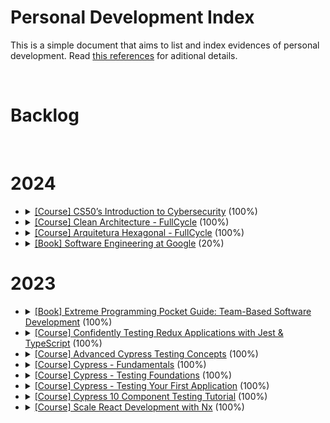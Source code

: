 # Personal Development Index

This is a simple document that aims to list and index evidences of personal development. Read [this references](./docs/references.md) for aditional details.

</br>

<h1>Backlog</h1>

</br>
<h1>2024</h1>
<ul>
  <li>
    <details> 
      <summary>
        <a href="https://github.com/pagnojp/personal-development-index-template/tree/main/courses/cs50-introduction-to-cybersecurity">[Course] CS50’s Introduction to Cybersecurity</a> (100%)
      </summary>
      <ul>
        <li>
          Started: 2024-11-16
        </li>
        <li>
          Finished: 2024-12-08
        </li>
      </ul>
      </details>
  </li>
  <li>
    <details> 
      <summary>
        <a href="#">[Course] Clean Architecture - FullCycle</a> (100%)
      </summary>
      <ul>
        <li>
          Started: 2024-03-03
        </li>
        <li>
          Finished: 2024-03-10
        </li>
      </ul>
      </details>
  </li>
  <li>
    <details> 
      <summary>
        <a href="#">[Course] Arquitetura Hexagonal - FullCycle</a> (100%)
      </summary>
      <ul>
        <li>
          Started: 2024-02-24
        </li>
        <li>
          Finished: 2024-03-02
        </li>
      </ul>
      </details>
  </li>
  <li>
    <details> 
      <summary>
        <a href="https://www.oreilly.com/library/view/software-engineering-at/9781492082781/">[Book] Software Engineering at Google</a> (20%)
      </summary>
      <ul>
        <li>
          Chapters: 10, 11, 12, 13
        </li>
        <li>
          Started: 2024-01-12
        </li>
        <li>
          Finished: 2024-02-12
        </li>
      </ul>
      </details>
  </li>
</ul>
<h1>2023</h1>
<ul>
  <li>
    <details> 
      <summary>
        <a href="https://www.amazon.com.br/Extreme-Programming-Pocket-Guide-Chromatic/dp/0596004850">[Book] Extreme Programming Pocket Guide: Team-Based Software Development</a> (100%)
      </summary>
      <ul>
        <li>
          Started: 2023-11-24
        </li>
        <li>
          Finished: 2023-12-29
        </li>
      </ul>
      </details>
  </li>
  <li>
    <details> 
      <summary>
        <a href="https://egghead.io/courses/confidently-testing-redux-applications-with-jest-typescript-16e17d9b">[Course] Confidently Testing Redux Applications with Jest & TypeScript</a> (100%)
      </summary>
      <ul>
        <li>
          Started: 2023-11-30
        </li>
        <li>
          Finished: 2023-12-05
        </li>
      </ul>
      </details>
  </li>
  <li>
    <details> 
      <summary>
        <a href="https://learn.cypress.io/">[Course] Advanced Cypress Testing Concepts</a> (100%)
      </summary>
      <ul>
        <li>
          Started: 2023-11-23
        </li>
        <li>
          Finished: 2023-11-29
        </li>
      </ul>
      </details>
  </li>
  <li>
    <details> 
      <summary>
        <a href="https://learn.cypress.io/">[Course] Cypress - Fundamentals</a> (100%)
      </summary>
      <ul>
        <li>
          Started: 2023-11-22
        </li>
        <li>
          Finished: 2023-11-22
        </li>
      </ul>
      </details>
  </li>
  <li>
    <details> 
      <summary>
        <a href="https://learn.cypress.io/">[Course] Cypress - Testing Foundations</a> (100%)
      </summary>
      <ul>
        <li>
          Started: 2023-11-22
        </li>
        <li>
          Finished: 2023-11-22
        </li>
      </ul>
      </details>
  </li>
  <li>
    <details> 
      <summary>
        <a href="https://learn.cypress.io/">[Course] Cypress - Testing Your First Application</a> (100%)
      </summary>
      <ul>
        <li>
          Started: 2023-11-22
        </li>
        <li>
          Finished: 2023-11-22
        </li>
      </ul>
      </details>
  </li>
  <li>
    <details> 
      <summary>
        <a href="https://www.udemy.com/course/cypress-10-component-testing-tutorial">[Course] Cypress 10 Component Testing Tutorial</a> (100%)
      </summary>
      <ul>
        <li>
          Started: 2023-11-21
        </li>
        <li>
          Finished: 2023-11-21
        </li>
      </ul>
      </details>
  </li>
  <li>
    <details> 
      <summary>
        <a href="https://egghead.io/courses/scale-react-development-with-nx-4038">[Course] Scale React Development with Nx</a> (100%)
      </summary>
      <ul>
        <li>
          Started: 2023-11-20
        </li>
        <li>
          Finished: 2023-11-20
        </li>
      </ul>
      </details>
  </li>
</ul>
</br>
